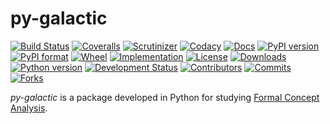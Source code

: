 # py-galactic
[![Build Status](https://img.shields.io/travis/thegalactic/py-galactic/0.0.3.svg)](https://travis-ci.org/thegalactic/py-galactic/branches)
[![Coveralls](https://img.shields.io/coveralls/github/thegalactic/py-galactic/0.0.3.svg)](https://coveralls.io/github/thegalactic/py-galactic?branch=0.0.3)
[![Scrutinizer](https://img.shields.io/scrutinizer/g/thegalactic/py-galactic.svg)](https://scrutinizer-ci.com/g/thegalactic/py-galactic/)
[![Codacy](https://img.shields.io/codacy/grade/ed568d115a2a46038f5890582f05a3ff.svg)](https://www.codacy.com/app/thegalactic/py-galactic)
[![Docs](https://img.shields.io/readthedocs/py-galactic/0.0.3.svg)](http://py-galactic.readthedocs.io/en/0.0.3/)
[![PyPI version](https://img.shields.io/pypi/v/py-galactic.svg)](https://pypi.org/project/py-galactic/)
[![PyPI format](https://img.shields.io/pypi/format/py-galactic/0.0.3.svg)](https://pypi.org/project/py-galactic/0.0.3/)
[![Wheel](https://img.shields.io/pypi/wheel/py-galactic/0.0.3.svg)](https://pypi.org/project/py-galactic/0.0.3/)
[![Implementation](https://img.shields.io/pypi/implementation/py-galactic/0.0.3.svg)](https://pypi.org/project/py-galactic/0.0.3/)
[![License](https://img.shields.io/pypi/l/py-galactic/0.0.3.svg)](https://raw.githubusercontent.com/thegalactic/py-galactic/0.0.3/LICENSE)
[![Downloads](https://img.shields.io/pypi/dm/py-galactic.svg)](https://pypi.org/project/py-galactic/)
[![Python version](https://img.shields.io/pypi/pyversions/py-galactic/0.0.3.svg)](https://pypi.org/project/py-galactic/0.0.3/)
[![Development Status](https://img.shields.io/pypi/status/py-galactic/0.0.3.svg)](https://pypi.org/project/py-galactic/0.0.3/)
[![Contributors](https://img.shields.io/badge/community-contributors-ff69b4.svg)](https://github.com/thegalactic/py-galactic/graphs/contributors/)
[![Commits](https://img.shields.io/github/commits-since/thegalactic/py-galactic/0.0.3.svg)](https://github.com/thegalactic/py-galactic/graphs/commit-activity/)
[![Forks](https://img.shields.io/badge/community-forks-ff69b4.svg)](https://github.com/thegalactic/py-galactic/network/members/)

*py-galactic* is a package developed in Python for studying [Formal Concept Analysis](https://en.wikipedia.org/wiki/Formal_concept_analysis).

